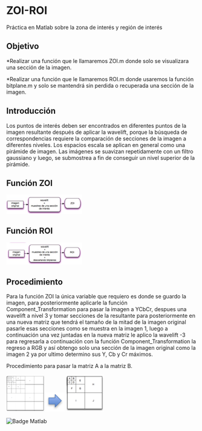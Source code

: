 # ZOI-ROI
Práctica en Matlab sobre la zona de interés y región de interés

## Objetivo
*Realizar una función que le llamaremos ZOI.m donde solo se visualizara una sección de la imagen.

*Realizar una función que le llamaremos ROI.m donde usaremos la función bitplane.m y solo se mantendrá sin perdida o recuperada una sección de la imagen.

## Introducción
Los puntos de interés deben ser encontrados en diferentes puntos de la imagen resultante después de aplicar la wavelift, porque la búsqueda de correspondencias requiere la comparación de secciones de la imagen a diferentes niveles. Los espacios escala se aplican en general como una pirámide de imagen. Las imágenes se suavizan repetidamente con un filtro gaussiano y luego, se submostrea a fin de conseguir un nivel superior de la pirámide.

## Función ZOI
<img src="imagenes/imagen_1.png" width="200"/>

## Función ROI
<img src="imagenes/imagen_2.png" width="200"/>

## Procedimiento
Para la función ZOI la única variable que requiero es donde se guardo la imagen, para posteriormente aplicarle la función Component_Transformation para pasar la imagen a YCbCr, despues una wavelift a nivel 3 y tomar secciones de la resultante para posteriormente en una nueva matriz que tendrá el tamaño de la mitad de la imagen original pasarle esas secciones como se muestra en la imagen 1, luego a continuación una vez juntadas en la nueva matriz le aplico la wavelift -3 para regresarla a continuación con la función Component_Transformation la regreso a RGB y así obtengo solo una sección de la imagen original como la imagen 2 ya por ultimo determino sus Y, Cb y Cr máximos.

Procedimiento para pasar la matriz 
A a la matriz B.

<img src="imagenes/imagen_3.png" width="100"/>
<img src="imagenes/imagen_4.png" width="50"/>
<img src="imagenes/imagen_5.png" width="100"/>

![Badge Matlab](https://img.shields.io/badge/Matlab%20-FC6D26)